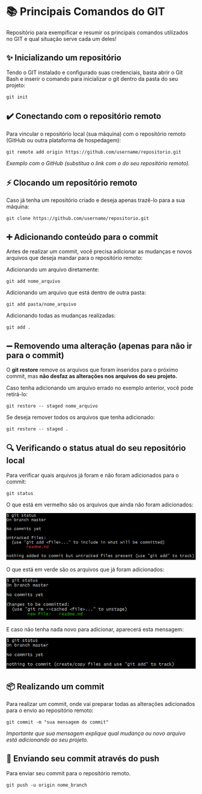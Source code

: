 # 📚 Principais Comandos do GIT
Repositório para exempificar e resumir os principais comandos utilizados no GIT e qual situação serve cada um deles!

## ✨ Inicializando um repositório

Tendo o GIT instalado e configurado suas credenciais, basta abrir o Git Bash e inserir o comando para inicializar o git dentro da pasta do seu projeto:

```
git init
```

## ✔️ Conectando com o repositório remoto

Para vincular o repositório local (sua máquina) com o repositório remoto (GitHub ou outra plataforma de hospedagem):

```
git remote add origin https://github.com/username/repositorio.git
```
<i> Exemplo com o GitHub (substitua o link com o do seu repositório remoto).</i>

## ⚡ Clocando um repositório remoto

Caso já tenha um repositório criado e deseja apenas trazê-lo para a sua máquina:

```
git clone https://github.com/username/repositorio.git
```

## ➕ Adicionando conteúdo para o commit

Antes de realizar um commit, você precisa adicionar as mudanças e novos arquivos que deseja mandar para o repositório remoto:

Adicionando um arquivo diretamente:

```
git add nome_arquivo
```
Adicionando um arquivo que está dentro de outra pasta:
```
git add pasta/nome_arquivo
```
Adicionando todas as mudanças realizadas:
```
git add .
```

## ➖ Removendo uma alteração (apenas para não ir para o commit)

O <b>git restore</b> remove os arquivos que foram inseridos para o próximo commit, mas <b>não desfaz as alterações nos arquivos do seu projeto.</b>

Caso tenha adicionando um arquivo errado no exemplo anterior, você pode retirá-lo:
```
git restore -- staged nome_arquivo
```
Se deseja remover todos os arquivos que tenha adicionado:
```
git restore -- staged .
```

## 🔍 Verificando o status atual do seu repositório local

Para verificar quais arquivos já foram e não foram adicionados para o commit:
```
git status
```

O que está em vermelho são os arquivos que ainda não foram adicionados:

![exemplo_git_vermelho](image-6.png)

O que está em verde são os arquivos que já foram adicionados:

![exemplo_git_verde](image-5.png)

E caso não tenha nada novo para adicionar, aparecerá esta mensagem:

![exemplo_git_nada](image-8.png)

## 📦 Realizando um commit

Para realizar um commit, onde vai preparar todas as alterações adicionados para o envio ao repositório remoto:

```
git commit -m "sua mensagem do commit"
```
<i>Importante que sua mensagem explique qual mudança ou novo arquivo está adicionando ao seu projeto.</i>

## 🚀 Enviando seu commit através do push

Para enviar seu commit para o repositório remoto.

```
git push -u origin nome_branch
```